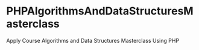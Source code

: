 # PHPAlgorithmsAndDataStructuresMasterclass
Apply Course Algorithms and Data Structures Masterclass Using  PHP 
